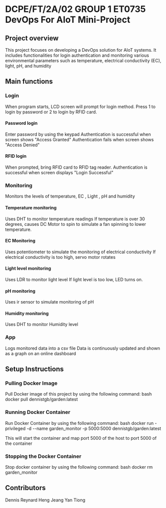 # DCPE/FT/2A/02 GROUP 1 ET0735 DevOps For AIoT Mini-Project

## Project overview

This project focuses on developing a DevOps solution for AIoT systems. It includes functionalities for login authentication and monitoring various environmental parameters such as temperature, electrical conductivity (EC), light, pH, and humidity
## Main functions

### Login

When program starts, LCD screen will prompt for login method.
Press 1 to login by password or 2 to login by RFID card.

#### Password login

Enter password by using the keypad
Authentication is successful when screen shows "Access Granted" Authentication fails when screen shows "Access Denied"

#### RFID login

When prompted, bring RFID card to RFID tag reader. Authentication is successful when screen displays "Login Successful"

### Monitoring

Monitors the levels of temperature, EC , Light , pH and humidity

#### Temperature monitoring

Uses DHT to monitor temperature readings 
If temperature is over 30 degrees, causes DC Motor to spin to simulate a fan spinning to lower temperature.

#### EC Monitoring

Uses potentiometer to simulate the monitoring of electrical conductivity
If electrical conductivity is too high, servo motor rotates

#### Light level monitoring

Uses LDR to monitor light level
If light level is too low, LED turns on.

#### pH monitoring

Uses ir sensor to simulate monitoring of pH

#### Humidity monitoring

Uses DHT to monitor Humidity level

### App 

Logs monitored data into a csv file
Data is continuously updated and shown as a graph on an online dashboard

## Setup Instructions

### Pulling Docker Image 
Pull Docker image of this project by using the following command:
bash
docker pull
dennistgb/garden:latest

### Running Docker Container
Run Docker Container by using the following command:
bash
docker run -privileged -d --name
garden_monitor -p 5000:5000
dennistgb/garden:latest

This will start the container and map port 5000 of the host to port 5000 of the container

### Stopping the Docker Container
Stop docker container by using the following command:
bash
docker rm garden_monitor

## Contributors
 Dennis
 Reynard
 Heng Jeang
 Yan Tiong


